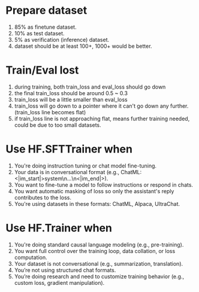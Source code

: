 # Prepare dataset
1. 85% as finetune dataset.
2. 10% as test dataset.
3. 5% as verification (inference) dataset.
4. dataset should be at least 100+, 1000+ would be better.

# Train/Eval lost
1. during training, both train_loss and eval_loss should go down
2. the final train_loss should be around 0.5 ~ 0.3
3. train_loss will be a little smaller than eval_loss
4. train_loss will go down to a pointer where it can't go down any further. (train_loss line becomes flat)
5. if train_loss line is not approaching flat, means further training needed, could be due to too small datasets.

# Use HF.SFTTrainer when
1. You're doing instruction tuning or chat model fine-tuning.
2. Your data is in conversational format (e.g., ChatML: <|im_start|>system\n...\n<|im_end|>).
3. You want to fine-tune a model to follow instructions or respond in chats.
4. You want automatic masking of loss so only the assistant's reply contributes to the loss.
5. You're using datasets in these formats: ChatML, Alpaca, UltraChat.

# Use HF.Trainer when
1. You're doing standard causal language modeling (e.g., pre-training).
2. You want full control over the training loop, data collation, or loss computation.
3. Your dataset is not conversational (e.g., summarization, translation).
4. You’re not using structured chat formats.
5. You’re doing research and need to customize training behavior (e.g., custom loss, gradient manipulation).
